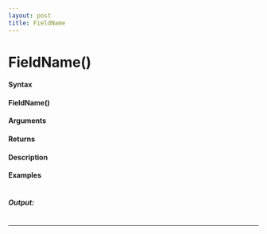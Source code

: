 ```yaml
---
layout: post
title: FieldName
---
```


# FieldName()


#### Syntax

#### FieldName()

#### Arguments

#### Returns

#### Description

#### Examples

```

```

##### Output:

```

```

---